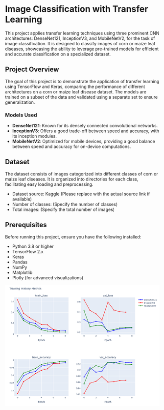 # Image Classification with Transfer Learning

This project applies transfer learning techniques using three prominent CNN architectures: DenseNet121, InceptionV3, and MobileNetV2, for the task of image classification. It is designed to classify images of corn or maize leaf diseases, showcasing the ability to leverage pre-trained models for efficient and accurate classification on a specialized dataset.

## Project Overview

The goal of this project is to demonstrate the application of transfer learning using TensorFlow and Keras, comparing the performance of different architectures on a corn or maize leaf disease dataset. The models are trained on a subset of the data and validated using a separate set to ensure generalization.

### Models Used
- **DenseNet121**: Known for its densely connected convolutional networks.
- **InceptionV3**: Offers a good trade-off between speed and accuracy, with its inception modules.
- **MobileNetV2**: Optimized for mobile devices, providing a good balance between speed and accuracy for on-device computations.

## Dataset

The dataset consists of images categorized into different classes of corn or maize leaf diseases. It is organized into directories for each class, facilitating easy loading and preprocessing.

- Dataset source: Kaggle (Please replace with the actual source link if available)
- Number of classes: (Specify the number of classes)
- Total images: (Specify the total number of images)

## Prerequisites

Before running this project, ensure you have the following installed:
- Python 3.8 or higher
- TensorFlow 2.x
- Keras
- Pandas
- NumPy
- Matplotlib
- Plotly (for advanced visualizations)


![Gender](corn.png "training-metrics")
